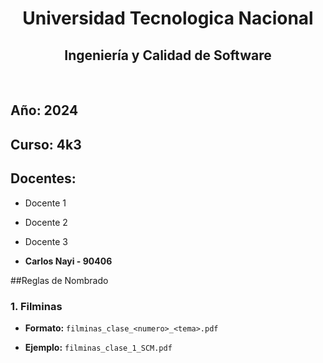 <div>
  <h1 align="center">Universidad Tecnologica Nacional</h1>
  <h2 align="center">Ingeniería y Calidad de Software</h2>
  <br>
</div>

## Año: 2024
## Curso: 4k3
## Docentes: 

- Docente 1
- Docente 2
- Docente 3



- **Carlos Nayi - 90406**



 

##Reglas de Nombrado

### **1. Filminas**

- **Formato:** `filminas_clase_<numero>_<tema>.pdf `

- **Ejemplo:** `filminas_clase_1_SCM.pdf ` 
